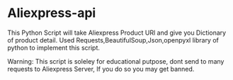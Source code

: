 # Aliexpress-api

This Python Script will take Aliexpress Product URl and give you Dictionary of product detail.
Used Requests,BeautifulSoup,Json,openpyxl library of python to implement this script.

Warning:
  This script is soleley for educational putpose, dont send to many requests to Aliexpress Server, If you do so you may get banned.
  
